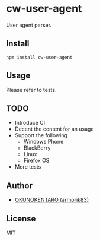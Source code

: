 # cw-user-agent

User agent parser.

## Install

```
npm install cw-user-agent
```

## Usage

Please refer to tests.

## TODO

- Introduce CI
- Decent the content for an usage
- Support the following
  - Windows Phone
  - BlackBerry
  - Linux
  - Firefox OS
- More tests

## Author

- [OKUNOKENTARO (armorik83)](https://github.com/armorik83)

## License

MIT
